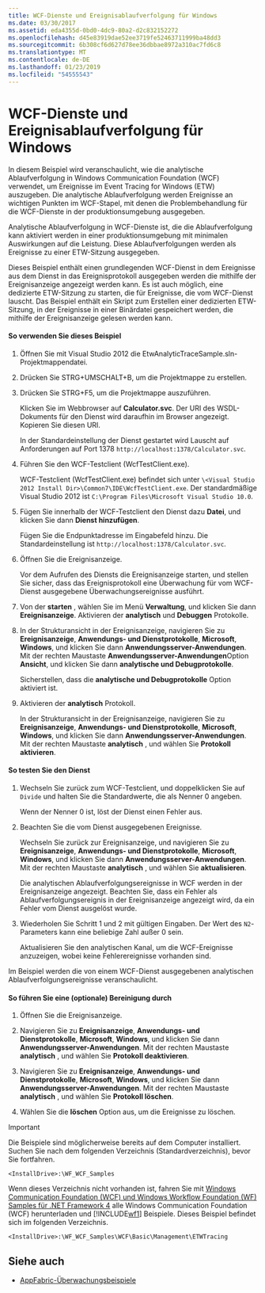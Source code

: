 ```yaml
---
title: WCF-Dienste und Ereignisablaufverfolgung für Windows
ms.date: 03/30/2017
ms.assetid: eda4355d-0bd0-4dc9-80a2-d2c832152272
ms.openlocfilehash: d45e83919dae52ee3719fe52463711999ba48dd3
ms.sourcegitcommit: 6b308cf6d627d78ee36dbbae8972a310ac7fd6c8
ms.translationtype: MT
ms.contentlocale: de-DE
ms.lasthandoff: 01/23/2019
ms.locfileid: "54555543"
---
```

# <a name="wcf-services-and-event-tracing-for-windows"></a>WCF-Dienste und Ereignisablaufverfolgung für Windows
In diesem Beispiel wird veranschaulicht, wie die analytische Ablaufverfolgung in Windows Communication Foundation (WCF) verwendet, um Ereignisse im Event Tracing for Windows (ETW) auszugeben. Die analytische Ablaufverfolgung werden Ereignisse an wichtigen Punkten im WCF-Stapel, mit denen die Problembehandlung für die WCF-Dienste in der produktionsumgebung ausgegeben.

 Analytische Ablaufverfolgung in WCF-Dienste ist, die die Ablaufverfolgung kann aktiviert werden in einer produktionsumgebung mit minimalen Auswirkungen auf die Leistung. Diese Ablaufverfolgungen werden als Ereignisse zu einer ETW-Sitzung ausgegeben.

 Dieses Beispiel enthält einen grundlegenden WCF-Dienst in dem Ereignisse aus dem Dienst in das Ereignisprotokoll ausgegeben werden die mithilfe der Ereignisanzeige angezeigt werden kann. Es ist auch möglich, eine dedizierte ETW-Sitzung zu starten, die für Ereignisse, die vom WCF-Dienst lauscht. Das Beispiel enthält ein Skript zum Erstellen einer dedizierten ETW-Sitzung, in der Ereignisse in einer Binärdatei gespeichert werden, die mithilfe der Ereignisanzeige gelesen werden kann.

#### <a name="to-use-this-sample"></a>So verwenden Sie dieses Beispiel

1.  Öffnen Sie mit Visual Studio 2012 die EtwAnalyticTraceSample.sln-Projektmappendatei.

2.  Drücken Sie STRG+UMSCHALT+B, um die Projektmappe zu erstellen.

3.  Drücken Sie STRG+F5, um die Projektmappe auszuführen.

     Klicken Sie im Webbrowser auf **Calculator.svc**. Der URI des WSDL-Dokuments für den Dienst wird daraufhin im Browser angezeigt. Kopieren Sie diesen URI.

     In der Standardeinstellung der Dienst gestartet wird Lauscht auf Anforderungen auf Port 1378 `http://localhost:1378/Calculator.svc`.

4.  Führen Sie den WCF-Testclient (WcfTestClient.exe).

     WCF-Testclient (WcfTestClient.exe) befindet sich unter `\<Visual Studio 2012 Install Dir>\Common7\IDE\WcfTestClient.exe`.  Der standardmäßige Visual Studio 2012 ist `C:\Program Files\Microsoft Visual Studio 10.0`.

5.  Fügen Sie innerhalb der WCF-Testclient den Dienst dazu **Datei**, und klicken Sie dann **Dienst hinzufügen**.

     Fügen Sie die Endpunktadresse im Eingabefeld hinzu. Die Standardeinstellung ist `http://localhost:1378/Calculator.svc`.

6.  Öffnen Sie die Ereignisanzeige.

     Vor dem Aufrufen des Diensts die Ereignisanzeige starten, und stellen Sie sicher, dass das Ereignisprotokoll eine Überwachung für vom WCF-Dienst ausgegebene Überwachungsereignisse ausführt.

7.  Von der **starten** , wählen Sie im Menü **Verwaltung**, und klicken Sie dann **Ereignisanzeige**.  Aktivieren der **analytisch** und **Debuggen** Protokolle.

8.  In der Strukturansicht in der Ereignisanzeige, navigieren Sie zu **Ereignisanzeige**, **Anwendungs- und Dienstprotokolle**, **Microsoft**, **Windows**, und klicken Sie dann **Anwendungsserver-Anwendungen**. Mit der rechten Maustaste **Anwendungsserver-Anwendungen**Option **Ansicht**, und klicken Sie dann **analytische und Debugprotokolle**.

     Sicherstellen, dass die **analytische und Debugprotokolle** Option aktiviert ist.

9. Aktivieren der **analytisch** Protokoll.

     In der Strukturansicht in der Ereignisanzeige, navigieren Sie zu **Ereignisanzeige**, **Anwendungs- und Dienstprotokolle**, **Microsoft**, **Windows**, und klicken Sie dann **Anwendungsserver-Anwendungen**. Mit der rechten Maustaste **analytisch** , und wählen Sie **Protokoll aktivieren**.

#### <a name="to-test-the-service"></a>So testen Sie den Dienst

1.  Wechseln Sie zurück zum WCF-Testclient, und doppelklicken Sie auf `Divide` und halten Sie die Standardwerte, die als Nenner 0 angeben.

     Wenn der Nenner 0 ist, löst der Dienst einen Fehler aus.

2.  Beachten Sie die vom Dienst ausgegebenen Ereignisse.

     Wechseln Sie zurück zur Ereignisanzeige, und navigieren Sie zu **Ereignisanzeige**, **Anwendungs- und Dienstprotokolle**, **Microsoft**, **Windows**, und klicken Sie dann **Anwendungsserver-Anwendungen**. Mit der rechten Maustaste **analytisch** , und wählen Sie **aktualisieren**.

     Die analytischen Ablaufverfolgungsereignisse in WCF werden in der Ereignisanzeige angezeigt. Beachten Sie, dass ein Fehler als Ablaufverfolgungsereignis in der Ereignisanzeige angezeigt wird, da ein Fehler vom Dienst ausgelöst wurde.

3.  Wiederholen Sie Schritt 1 und 2 mit gültigen Eingaben. Der Wert des `N2`-Parameters kann eine beliebige Zahl außer 0 sein.

     Aktualisieren Sie den analytischen Kanal, um die WCF-Ereignisse anzuzeigen, wobei keine Fehlerereignisse vorhanden sind.

 Im Beispiel werden die von einem WCF-Dienst ausgegebenen analytischen Ablaufverfolgungsereignisse veranschaulicht.

#### <a name="to-cleanup-optional"></a>So führen Sie eine (optionale) Bereinigung durch

1.  Öffnen Sie die Ereignisanzeige.

2.  Navigieren Sie zu **Ereignisanzeige**, **Anwendungs- und Dienstprotokolle**, **Microsoft**, **Windows**, und klicken Sie dann  **Anwendungsserver-Anwendungen**. Mit der rechten Maustaste **analytisch** , und wählen Sie **Protokoll deaktivieren**.

3.  Navigieren Sie zu **Ereignisanzeige**, **Anwendungs- und Dienstprotokolle**, **Microsoft**, **Windows**, und klicken Sie dann  **Anwendungsserver-Anwendungen**. Mit der rechten Maustaste **analytisch** , und wählen Sie **Protokoll löschen**.

4.  Wählen Sie die **löschen** Option aus, um die Ereignisse zu löschen.

> [!IMPORTANT]
>  Die Beispiele sind möglicherweise bereits auf dem Computer installiert. Suchen Sie nach dem folgenden Verzeichnis (Standardverzeichnis), bevor Sie fortfahren.  
>   
>  `<InstallDrive>:\WF_WCF_Samples`  
>   
>  Wenn dieses Verzeichnis nicht vorhanden ist, fahren Sie mit [Windows Communication Foundation (WCF) und Windows Workflow Foundation (WF) Samples für .NET Framework 4](https://go.microsoft.com/fwlink/?LinkId=150780) alle Windows Communication Foundation (WCF) herunterladen und [!INCLUDE[wf1](../../../../includes/wf1-md.md)] Beispiele. Dieses Beispiel befindet sich im folgenden Verzeichnis.  
>   
>  `<InstallDrive>:\WF_WCF_Samples\WCF\Basic\Management\ETWTracing`  
  
## <a name="see-also"></a>Siehe auch
- [AppFabric-Überwachungsbeispiele](https://go.microsoft.com/fwlink/?LinkId=193959)
